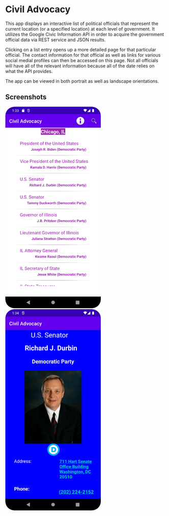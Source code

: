 # Civil Advocacy

This app displays an interactive list of political officials that represent the current location (or a specified location) at each level of government. It utilizes the 
Google Civic Information API in order to acquire the government official data via REST service and JSON results. 

Clicking on a list entry opens up a more detailed page for that particular official. The contact information for that official as well as links for various social medial profiles
can then be accessed on this page. Not all officials will have all of the relevant information because all of the date relies on what the API provides. 

The app can be viewed in both portrait as well as landscape orientations. 

## Screenshots

<img src="Images/Civil_Advoacy_0.png" width="300">  <img src="Images/Civil_advocacy_1.png" width="300"> 
